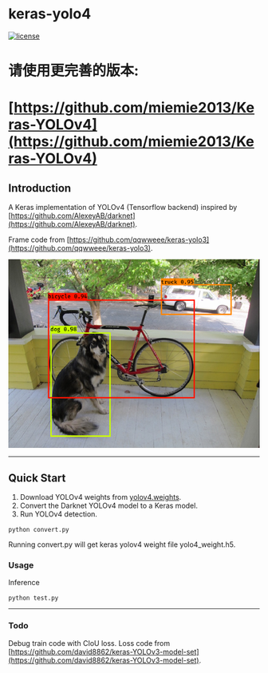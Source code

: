 # keras-yolo4

[![license](https://img.shields.io/github/license/mashape/apistatus.svg)](LICENSE)

# 请使用更完善的版本:

# [https://github.com/miemie2013/Keras-YOLOv4](https://github.com/miemie2013/Keras-YOLOv4)

## Introduction

A Keras implementation of YOLOv4 (Tensorflow backend) inspired by [https://github.com/AlexeyAB/darknet](https://github.com/AlexeyAB/darknet).

Frame code from [https://github.com/qqwweee/keras-yolo3](https://github.com/qqwweee/keras-yolo3).

![](yolo4.png)

---

## Quick Start

1. Download YOLOv4 weights from [yolov4.weights](https://drive.google.com/open?id=1cewMfusmPjYWbrnuJRuKhPMwRe_b9PaT).
2. Convert the Darknet YOLOv4 model to a Keras model.
3. Run YOLOv4 detection.

```
python convert.py
```

Running convert.py will get keras yolov4 weight file yolo4_weight.h5.


### Usage

Inference

```
python test.py
```
---

### Todo

Debug train code with CIoU loss. Loss code from [https://github.com/david8862/keras-YOLOv3-model-set](https://github.com/david8862/keras-YOLOv3-model-set).

